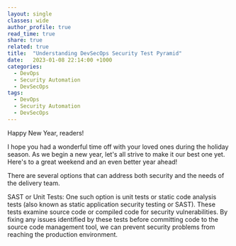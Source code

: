 ```yaml
---
layout: single
classes: wide
author_profile: true
read_time: true
share: true
related: true
title:  "Understanding DevSecOps Security Test Pyramid"
date:   2023-01-08 22:14:00 +1000
categories:
  - DevOps
  - Security Automation
  - DevSecOps
tags:
  - DevOps
  - Security Automation
  - DevSecOps
---
```


Happy New Year, readers! 

I hope you had a wonderful time off with your loved ones during the holiday season. As we begin a new year, let's all strive to make it our best one yet. Here's to a great weekend and an even better year ahead!


There are several options that can address both security and the needs of the delivery team. 

SAST or Unit Tests: One such option is unit tests or static code analysis tests (also known as static application security testing or SAST). These tests examine source code or compiled code for security vulnerabilities. By fixing any issues identified by these tests before committing code to the source code management tool, we can prevent security problems from reaching the production environment.


